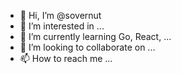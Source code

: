 - 👋 Hi, I’m @sovernut
- 👀 I’m interested in ...
- 🌱 I’m currently learning Go, React, ...
- 💞️ I’m looking to collaborate on ...
- 📫 How to reach me ...

<!---
sovernut/sovernut is a ✨ special ✨ repository because its `README.md` (this file) appears on your GitHub profile.
You can click the Preview link to take a look at your changes.
--->
